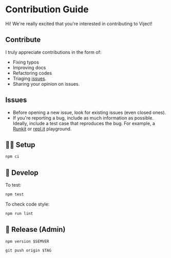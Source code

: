 # Contribution Guide

Hi! We're really excited that you're interested in contributing to Viject!

## Contribute

I truly appreciate contributions in the form of:

- Fixing typos
- Improving docs
- Refactoring codes
- Triaging [issues](https://github.com/bhbs/viject/issues).
- Sharing your opinion on issues.

## Issues

- Before opening a new issue, look for existing issues (even closed ones).
- If you're reporting a bug, include as much information as possible. Ideally, include a test case that reproduces the bug. For example, a [Runkit](https://runkit.com) or [repl.it](https://repl.it) playground.

## 👨‍💻 Setup

```sh
npm ci
```

## 🧪 Develop

To test:

```sh
npm test
```

To check code style:

```sh
npm run lint
```

## 🚀 Release (Admin)

```
npm version $SEMVER
```

```
git push origin $TAG
```
